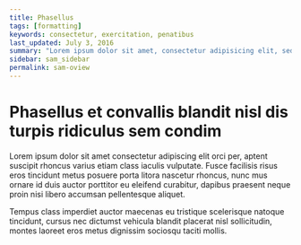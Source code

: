```yaml
---
title: Phasellus
tags: [formatting]
keywords: consectetur, exercitation, penatibus
last_updated: July 3, 2016
summary: "Lorem ipsum dolor sit amet, consectetur adipisicing elit, sed do eiusmod tempor incididunt ut labore et dolore magna aliqua. Ut enim ad minim veniam."
sidebar: sam_sidebar
permalink: sam-oview
---
```


# Phasellus et convallis blandit nisl dis turpis ridiculus sem condim

Lorem ipsum dolor sit amet consectetur adipiscing elit orci per, aptent suscipit rhoncus varius etiam class iaculis vulputate. Fusce facilisis risus eros tincidunt metus posuere porta litora nascetur rhoncus, nunc mus ornare id duis auctor porttitor eu eleifend curabitur, dapibus praesent neque proin nisi libero accumsan pellentesque aliquet.

Tempus class imperdiet auctor maecenas eu tristique scelerisque natoque tincidunt, cursus nec dictumst vehicula blandit placerat nisl sollicitudin, montes laoreet eros metus dignissim sociosqu taciti mollis.
